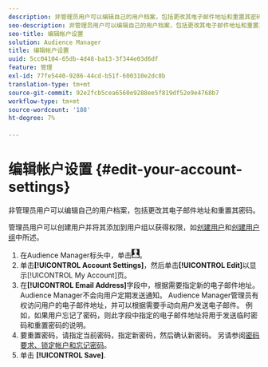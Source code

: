 ```yaml
---
description: 非管理员用户可以编辑自己的用户档案，包括更改其电子邮件地址和重置其密码。
seo-description: 非管理员用户可以编辑自己的用户档案，包括更改其电子邮件地址和重置其密码。
seo-title: 编辑帐户设置
solution: Audience Manager
title: 编辑帐户设置
uuid: 5cc04104-65db-4d48-ba13-3f344e03d6df
feature: 管理
exl-id: 77fe5440-9286-44cd-b51f-600310e2dc8b
translation-type: tm+mt
source-git-commit: 92e2fcb5cea6560e9288ee5f819df52e9e4768b7
workflow-type: tm+mt
source-wordcount: '188'
ht-degree: 7%

---
```


# 编辑帐户设置 {#edit-your-account-settings}

非管理员用户可以编辑自己的用户档案，包括更改其电子邮件地址和重置其密码。

<!-- t_edit_account_settings.xml -->

管理员用户可以创建用户并将其添加到用户组以获得权限，如[创建用户](../../features/administration/administration-overview.md#create-users)和[创建用户组](../../features/administration/administration-overview.md#create-group)中所述。

1. 在Audience Manager标头中，单击![](assets/icon_profile.png)。
1. 单击&#x200B;**[!UICONTROL Account Settings]**，然后单击&#x200B;**[!UICONTROL Edit]**&#x200B;以显示[!UICONTROL My Account]页。
1. 在&#x200B;**[!UICONTROL Email Address]**&#x200B;字段中，根据需要指定新的电子邮件地址。 Audience Manager不会向用户定期发送通知。 Audience Manager管理员有权访问用户的电子邮件地址，并可以根据需要手动向用户发送电子邮件。 例如，如果用户忘记了密码，则此字段中指定的电子邮件地址将用于发送临时密码和重置密码的说明。
1. 要重置密码，请指定当前密码，指定新密码，然后确认新密码。
另请参阅[密码要求、锁定帐户和忘记密码](../../reference/password-requirements.md)。
1. 单击 **[!UICONTROL Save]**.
